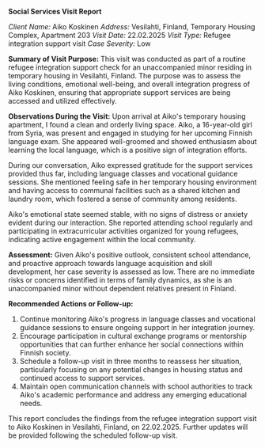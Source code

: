**Social Services Visit Report**

*Client Name:* Aiko Koskinen
*Address:* Vesilahti, Finland, Temporary Housing Complex, Apartment 203
*Visit Date:* 22.02.2025
*Visit Type:* Refugee integration support visit
*Case Severity:* Low

**Summary of Visit Purpose:**
This visit was conducted as part of a routine refugee integration support check for an unaccompanied minor residing in temporary housing in Vesilahti, Finland. The purpose was to assess the living conditions, emotional well-being, and overall integration progress of Aiko Koskinen, ensuring that appropriate support services are being accessed and utilized effectively.

**Observations During the Visit:**
Upon arrival at Aiko's temporary housing apartment, I found a clean and orderly living space. Aiko, a 16-year-old girl from Syria, was present and engaged in studying for her upcoming Finnish language exam. She appeared well-groomed and showed enthusiasm about learning the local language, which is a positive sign of integration efforts.

During our conversation, Aiko expressed gratitude for the support services provided thus far, including language classes and vocational guidance sessions. She mentioned feeling safe in her temporary housing environment and having access to communal facilities such as a shared kitchen and laundry room, which fostered a sense of community among residents.

Aiko's emotional state seemed stable, with no signs of distress or anxiety evident during our interaction. She reported attending school regularly and participating in extracurricular activities organized for young refugees, indicating active engagement within the local community.

**Assessment:**
Given Aiko's positive outlook, consistent school attendance, and proactive approach towards language acquisition and skill development, her case severity is assessed as low. There are no immediate risks or concerns identified in terms of family dynamics, as she is an unaccompanied minor without dependent relatives present in Finland.

**Recommended Actions or Follow-up:**
1. Continue monitoring Aiko's progress in language classes and vocational guidance sessions to ensure ongoing support in her integration journey.
2. Encourage participation in cultural exchange programs or mentorship opportunities that can further enhance her social connections within Finnish society.
3. Schedule a follow-up visit in three months to reassess her situation, particularly focusing on any potential changes in housing status and continued access to support services.
4. Maintain open communication channels with school authorities to track Aiko's academic performance and address any emerging educational needs.

This report concludes the findings from the refugee integration support visit to Aiko Koskinen in Vesilahti, Finland, on 22.02.2025. Further updates will be provided following the scheduled follow-up visit.